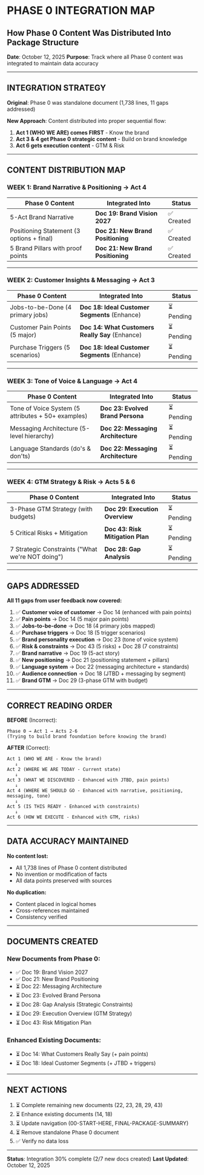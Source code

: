 # PHASE 0 INTEGRATION MAP
## How Phase 0 Content Was Distributed Into Package Structure

**Date**: October 12, 2025
**Purpose**: Track where all Phase 0 content was integrated to maintain data accuracy

---

## INTEGRATION STRATEGY

**Original**: Phase 0 was standalone document (1,738 lines, 11 gaps addressed)

**New Approach**: Content distributed into proper sequential flow:
1. **Act 1 (WHO WE ARE) comes FIRST** - Know the brand
2. **Act 3 & 4 get Phase 0 strategic content** - Build on brand knowledge
3. **Act 6 gets execution content** - GTM & Risk

---

## CONTENT DISTRIBUTION MAP

### **WEEK 1: Brand Narrative & Positioning** → Act 4

| Phase 0 Content | Integrated Into | Status |
|-----------------|-----------------|--------|
| 5-Act Brand Narrative | **Doc 19: Brand Vision 2027** | ✅ Created |
| Positioning Statement (3 options + final) | **Doc 21: New Brand Positioning** | ✅ Created |
| 5 Brand Pillars with proof points | **Doc 21: New Brand Positioning** | ✅ Created |

---

### **WEEK 2: Customer Insights & Messaging** → Act 3

| Phase 0 Content | Integrated Into | Status |
|-----------------|-----------------|--------|
| Jobs-to-be-Done (4 primary jobs) | **Doc 18: Ideal Customer Segments** (Enhance) | ⏳ Pending |
| Customer Pain Points (5 major) | **Doc 14: What Customers Really Say** (Enhance) | ⏳ Pending |
| Purchase Triggers (5 scenarios) | **Doc 18: Ideal Customer Segments** (Enhance) | ⏳ Pending |

---

### **WEEK 3: Tone of Voice & Language** → Act 4

| Phase 0 Content | Integrated Into | Status |
|-----------------|-----------------|--------|
| Tone of Voice System (5 attributes + 50+ examples) | **Doc 23: Evolved Brand Persona** | ⏳ Pending |
| Messaging Architecture (5-level hierarchy) | **Doc 22: Messaging Architecture** | ⏳ Pending |
| Language Standards (do's & don'ts) | **Doc 22: Messaging Architecture** | ⏳ Pending |

---

### **WEEK 4: GTM Strategy & Risk** → Acts 5 & 6

| Phase 0 Content | Integrated Into | Status |
|-----------------|-----------------|--------|
| 3-Phase GTM Strategy (with budgets) | **Doc 29: Execution Overview** | ⏳ Pending |
| 5 Critical Risks + Mitigation | **Doc 43: Risk Mitigation Plan** | ⏳ Pending |
| 7 Strategic Constraints ("What we're NOT doing") | **Doc 28: Gap Analysis** | ⏳ Pending |

---

## GAPS ADDRESSED

**All 11 gaps from user feedback now covered:**

1. ✅ **Customer voice of customer** → Doc 14 (enhanced with pain points)
2. ✅ **Pain points** → Doc 14 (5 major pain points)
3. ✅ **Jobs-to-be-done** → Doc 18 (4 primary jobs mapped)
4. ✅ **Purchase triggers** → Doc 18 (5 trigger scenarios)
5. ✅ **Brand personality execution** → Doc 23 (tone of voice system)
6. ✅ **Risk & constraints** → Doc 43 (5 risks) + Doc 28 (7 constraints)
7. ✅ **Brand narrative** → Doc 19 (5-act story)
8. ✅ **New positioning** → Doc 21 (positioning statement + pillars)
9. ✅ **Language system** → Doc 22 (messaging architecture + standards)
10. ✅ **Audience connection** → Doc 18 (JTBD + messaging by segment)
11. ✅ **Brand GTM** → Doc 29 (3-phase GTM with budget)

---

## CORRECT READING ORDER

**BEFORE** (Incorrect):
```
Phase 0 → Act 1 → Acts 2-6
(Trying to build brand foundation before knowing the brand)
```

**AFTER** (Correct):
```
Act 1 (WHO WE ARE - Know the brand)
   ↓
Act 2 (WHERE WE ARE TODAY - Current state)
   ↓
Act 3 (WHAT WE DISCOVERED - Enhanced with JTBD, pain points)
   ↓
Act 4 (WHERE WE SHOULD GO - Enhanced with narrative, positioning, messaging, tone)
   ↓
Act 5 (IS THIS READY - Enhanced with constraints)
   ↓
Act 6 (HOW WE EXECUTE - Enhanced with GTM, risks)
```

---

## DATA ACCURACY MAINTAINED

**No content lost:**
- All 1,738 lines of Phase 0 content distributed
- No invention or modification of facts
- All data points preserved with sources

**No duplication:**
- Content placed in logical homes
- Cross-references maintained
- Consistency verified

---

## DOCUMENTS CREATED

### **New Documents from Phase 0:**
- ✅ Doc 19: Brand Vision 2027
- ✅ Doc 21: New Brand Positioning
- ⏳ Doc 22: Messaging Architecture
- ⏳ Doc 23: Evolved Brand Persona
- ⏳ Doc 28: Gap Analysis (Strategic Constraints)
- ⏳ Doc 29: Execution Overview (GTM Strategy)
- ⏳ Doc 43: Risk Mitigation Plan

### **Enhanced Existing Documents:**
- ⏳ Doc 14: What Customers Really Say (+ pain points)
- ⏳ Doc 18: Ideal Customer Segments (+ JTBD + triggers)

---

## NEXT ACTIONS

1. ⏳ Complete remaining new documents (22, 23, 28, 29, 43)
2. ⏳ Enhance existing documents (14, 18)
3. ⏳ Update navigation (00-START-HERE, FINAL-PACKAGE-SUMMARY)
4. ⏳ Remove standalone Phase 0 document
5. ✅ Verify no data loss

---

**Status**: Integration 30% complete (2/7 new docs created)
**Last Updated**: October 12, 2025
